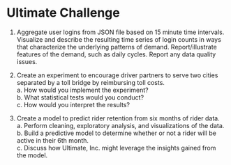 # Ultimate Challenge  

1. Aggregate user logins from JSON file based on 15 minute time intervals. Visualize and describe the resulting time series of login counts in ways that characterize the underlying patterns of demand. Report/illustrate features of the demand, such as daily cycles. Report any data quality issues.    

2. Create an experiment to encourage driver partners to serve two cities separated by a toll bridge by reimbursing toll costs.   
a. How would you implement the experiment?   
b. What statistical tests would you conduct?  
c. How would you interpret the results?   

3. Create a model to predict rider retention from six months of rider data.   
a. Perform cleaning, exploratory analysis, and visualizations of the data.   
b. Build a predictive model to determine whether or not a rider will be active in their 6th month.  
c. Discuss how Ultimate, Inc. might leverage the insights gained from the model.  


